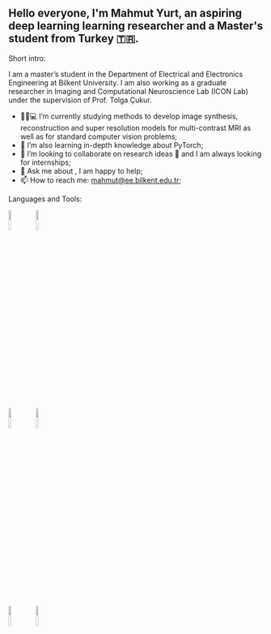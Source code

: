 ## Hello everyone, I'm Mahmut Yurt, an aspiring deep learning learning researcher and a Master's student from Turkey 🇹🇷.

<!-- Your badges
You can use the website to generate badges: https://shields.io/
-->

<!-- Talking about you -->
Short intro:

I am a master’s student in the Department of Electrical and Electronics Engineering at Bilkent University. I am also working as a graduate researcher in Imaging and Computational Neuroscience Lab (ICON Lab) under the supervision of Prof. Tolga Çukur.

<!-- Any image aligned to the right. Beware the width -->
<!-- <img width="30%" align="right" alt="Github" src="https://ceyani.io/author/emir-ceyani/avatar_hue92774dbe360d8f4714995c1e1cb09f0_64701_270x270_fill_q90_lanczos_center.jpg" />-->

- :man:🏽:computer: I’m currently studying methods to develop image synthesis, reconstruction and super resolution models for multi-contrast MRI as well as for standard computer vision problems;
- :seedling: I’m  also learning in-depth knowledge about PyTorch; 
- :dancers: I’m looking to collaborate on research ideas 🤝 and I am always looking for internships;
- :speech_balloon: Ask me about , I am happy to help;
- :mailbox: How to reach me: mahmut@ee.bilkent.edu.tr;

Languages and Tools: 

<!-- Your github readme stats
You can use this api: https://github.com/emirceyani/github-readme-stats
-->
<p>
  

  <!-- Your languages and tools. Be careful with the alignment. 
  You can use this sites to get logos: https://www.vectorlogo.zone or https://simpleicons.org/
  -->
  <code><img width="10%" src="https://www.vectorlogo.zone/logos/python/python-ar21.svg"></code>
  <code><img width="10%" src="https://www.vectorlogo.zone/logos/julialang/julialang-ar21.svg"></code>
  <br />
  <code><img width="10%" src="https://www.vectorlogo.zone/logos/pytorch/pytorch-ar21.svg"></code>
  <code><img width="10%" src="https://www.vectorlogo.zone/logos/tensorflow/tensorflow-ar21.svg"></code>
  <br />
  <code><img width="10%" src="https://www.vectorlogo.zone/logos/git-scm/git-scm-ar21.svg"></code>
  <code><img width="10%" src="https://www.vectorlogo.zone/logos/gnu_bash/gnu_bash-ar21.svg"></code>
</p>
